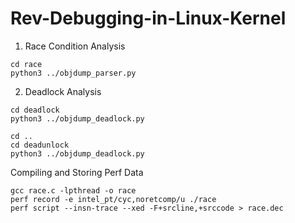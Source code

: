 # Rev-Debugging-in-Linux-Kernel


1) Race Condition Analysis

```
cd race
python3 ../objdump_parser.py
```

2)  Deadlock Analysis
```
cd deadlock
python3 ../objdump_deadlock.py

cd ..
cd deadunlock
python3 ../objdump_deadlock.py
```

Compiling and Storing Perf Data
```
gcc race.c -lpthread -o race
perf record -e intel_pt/cyc,noretcomp/u ./race
perf script --insn-trace --xed -F+srcline,+srccode > race.dec
```
